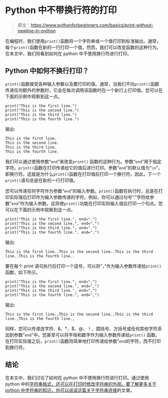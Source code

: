 # Python 中不带换行符的打印

> 原文：<https://www.pythonforbeginners.com/basics/print-without-newline-in-python>

在编程时，我们使用`print()`函数将一个字符串或一个值打印到标准输出。通常，每个`print()`函数在新的一行打印一个值。然而，我们可以改变函数的这种行为。在本文中，我们将看到如何在 python 中不使用换行符进行打印。

## Python 中如何不换行打印？

`print()`函数接受各种输入参数以及要打印的值。通常，当我们不向`print()`函数传递任何额外的参数时，它会在每次调用该函数时在一个新行上打印值。您可以在下面的示例中观察到这一点。

```
print("This is the first line.")
print("This is the second line.")
print("This is the third line.")
print("This is the fourth line.")
```

输出:

```
This is the first line.
This is the second line.
This is the third line.
This is the fourth line.
```

我们可以通过使用参数“`end`”来改变`print()` 函数的这种行为。参数“`end`”用于指定字符。`print()`函数在打印传递给它的值后进行打印。参数“`end`”的默认值为“`\n`”，即换行符。这就是为什么`print()`函数在打印值后打印一个换行符。因此，下一个`print()`语句总是在新的一行打印值。

您可以传递任何字符作为参数“`end`”的输入参数。`print()`函数在执行时，总是在打印实际值后打印作为输入参数传递的字符。例如，你可以通过句号“.”字符给参数“`end`”作为输入参数。这将使`print()`功能在打印实际输入值后打印一个句点。您可以在下面的示例中观察到这一点。

```
print("This is the first line.", end=".")
print("This is the second line.", end=".")
print("This is the third line.", end=".")
print("This is the fourth line.", end=".")
```

输出:

```
This is the first line..This is the second line..This is the third line..This is the fourth line..
```

要在每个 print 语句执行后打印一个逗号，可以将“，”作为输入参数传递给`print()`函数，如下所示。

```
print("This is the first line.", end=",")
print("This is the second line.", end=",")
print("This is the third line.", end=",")
print("This is the fourth line.", end=",")
```

输出:

```
This is the first line.,This is the second line.,This is the third line.,This is the fourth line.,
```

同样，您可以传递连字符、&、*、$、@、！、圆括号、方括号或任何其他字符添加到参数"`end`"中。您甚至可以将字母和数字作为输入参数传递给`print()` 函数。在打印实际值之后，`print()`函数将简单地打印传递给参数“`end`的字符，而不打印到换行符。

## 结论

在本文中，我们讨论了如何在 python 中不使用换行符进行打印。通过使用 python 中的[字符串格式，还可以在打印时修改字符串的外观。要了解更多关于 python 中字符串的知识，你可以阅读这篇关于](https://www.pythonforbeginners.com/basics/strings-formatting)[字符串连接](https://www.pythonforbeginners.com/concatenation/string-concatenation-and-formatting-in-python)的文章。